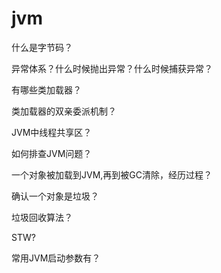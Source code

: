 # jvm

什么是字节码？

异常体系？什么时候抛出异常？什么时候捕获异常？

有哪些类加载器？

类加载器的双亲委派机制？

JVM中线程共享区？

如何排查JVM问题？

一个对象被加载到JVM,再到被GC清除，经历过程？

确认一个对象是垃圾？

垃圾回收算法？

STW?

常用JVM启动参数有？
